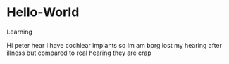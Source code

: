 # Hello-World
Learning


Hi peter hear I have cochlear implants so Im am borg lost my hearing after illness but compared to real hearing they are crap
